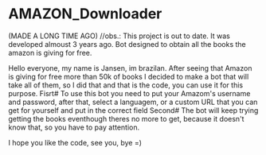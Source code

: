 # AMAZON_Downloader
(MADE A LONG TIME AGO)
//obs.: This project is out to date. It was developed almoust 3 years ago. 
Bot designed to obtain all the books the amazon is giving for free.


Hello everyone, my name is Jansen, im brazilan.
After seeing that Amazon is giving for free more than 50k of books I decided to make a bot that will take all of them, so I did that and that is the code, you can use it for this purpose.
Fisrt#
To use this bot you need to put your Amazom's username and password, after that, select a languagem, or a custom URL that you can get for yourself and put in the correct field
Second#
The bot will keep trying getting the books eventhough theres no more to get, because it doesn't know that, so you have to pay attention.

I hope you like the code, see you, bye =)
